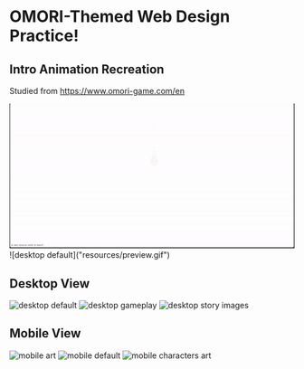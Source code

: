 # OMORI-Themed Web Design Practice!
## Intro Animation Recreation 
Studied from https://www.omori-game.com/en

<img src="resources/preview.gif" width="1000" />
![desktop default]("resources/preview.gif")

## Desktop View
![desktop default](https://github.com/Iemontine/WebDevPractice-OMORI/assets/95956143/04998d12-7cc8-4390-83b0-4575efeffcef)
![desktop gameplay](https://github.com/Iemontine/WebDevPractice-OMORI/assets/95956143/08826f62-8587-4f44-b943-f83b3329dedf)
![desktop story images](https://github.com/Iemontine/WebDevPractice-OMORI/assets/95956143/cb4df15d-db7c-4292-b849-0036ff6133e1)

## Mobile View
![mobile art](https://github.com/Iemontine/WebDevPractice-OMORI/assets/95956143/80fa5c22-fc28-4761-b1d6-2dee1af8419e)
![mobile default](https://github.com/Iemontine/WebDevPractice-OMORI/assets/95956143/de5edd1c-4427-40b5-bfb1-39eed2ba08d5)
![mobile characters art](https://github.com/Iemontine/WebDevPractice-OMORI/assets/95956143/cf63dae8-f90f-41ef-967b-7faec9a9f1c9)

